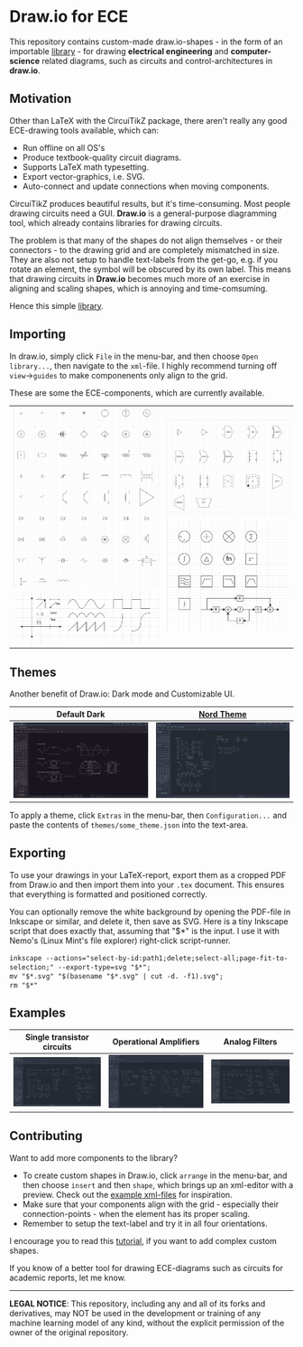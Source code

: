 # Draw.io for ECE
This repository contains custom-made draw.io-shapes - in the form of an importable [library](ECE.xml) - for drawing **electrical engineering** and **computer-science** related diagrams, such as circuits and control-architectures in **draw.io**.

## Motivation
Other than LaTeX with the CircuiTikZ package, there aren't really any good ECE-drawing tools available, which can:

- Run offline on all OS's
- Produce textbook-quality circuit diagrams.
- Supports LaTeX math typesetting.
- Export vector-graphics, i.e. SVG.
- Auto-connect and update connections when moving components.

CircuiTikZ produces beautiful results, but it's time-consuming. Most people drawing circuits need a GUI. **Draw.io** is a general-purpose diagramming tool, which already contains libraries for drawing circuits.

The problem is that many of the shapes do not align themselves - or their connectors - to the drawing grid and are completely mismatched in size. They are also not setup to handle text-labels from the get-go, e.g. if you rotate an element, the symbol will be obscured by its own label. This means that drawing circuits in **Draw.io** becomes much more of an exercise in aligning and scaling shapes, which is annoying and time-comsuming.

Hence this simple [library](ECE.xml).

## Importing
In draw.io, simply click `File` in the menu-bar, and then choose `Open library...`, then navigate to the `xml`-file. I highly recommend turning off `view`->`guides` to make componenents only align to the grid.

These are some the ECE-components, which are currently available.

| | |
|---|---|
| ![analog](meta/analog.png) ![graph](meta/graph.png) | ![digital](meta/digital.png) ![control](meta/control.png)|


## Themes
Another benefit of Draw.io: Dark mode and Customizable UI.

| Default Dark | [Nord Theme](themes/drawio_nord_theme.json) |
|---|---|
| ![screenshot](meta/dark_mode.png) | ![screenshot](meta/nord_mode.png) |

To apply a theme, click `Extras` in the menu-bar, then `Configuration...` and paste the contents of `themes/some_theme.json` into the text-area.

## Exporting
To use your drawings in your LaTeX-report, export them as a cropped PDF from Draw.io and then import them into your `.tex` document. This ensures that everything is formatted and positioned correctly.

You can optionally remove the white background by opening the PDF-file in Inkscape or similar, and delete it, then save as SVG. Here is a tiny Inkscape script that does exactly that, assuming that "$*" is the input. I use it with Nemo's (Linux Mint's file explorer) right-click script-runner.

```
inkscape --actions="select-by-id:path1;delete;select-all;page-fit-to-selection;" --export-type=svg "$*";
mv "$*.svg" "$(basename "$*.svg" | cut -d. -f1).svg";
rm "$*"
```

## Examples
| Single transistor circuits | Operational Amplifiers | Analog Filters |
|---|---|---|
| ![1](meta/examples/ex1.png) | ![1](meta/examples/ex2.png) |  ![3](meta/examples/ex3.png) |


## Contributing
Want to add more components to the library?
- To create custom shapes in Draw.io, click `arrange` in the menu-bar, and then choose `insert` and then `shape`, which brings up an xml-editor with a preview. Check out the [example xml-files](components/) for inspiration.
- Make sure that your components align with the grid - especially their connection-points - when the element has its proper scaling.
- Remember to setup the text-label and try it in all four orientations.

I encourage you to read this [tutorial](https://drawio.freshdesk.com/support/solutions/articles/16000052874-create-and-edit-complex-custom-shapes), if you want to add complex custom shapes.

If you know of a better tool for drawing ECE-diagrams such as circuits for academic reports, let me know.

---
**LEGAL NOTICE**: This repository, including any and all of its forks and derivatives, may NOT be used in the development or training of any machine learning model of any kind, without the explicit permission of the owner of the original repository.
